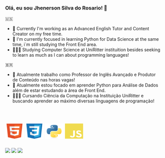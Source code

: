 ### Olá, eu sou Jhenerson Silva do Rosario! 👋

🇺🇸
- 🔭 Currently I'm working as an Advanced English Tutor and Content Creator on my free time.
- 🌱 I'm currently focused in learning Python for Data Science at the same time, i`m still studying the Front End area.
- 👨🏻‍💻 Studying Computer Science at UniRitter instituition besides seeking to learn as much as I can about programming languages!

🇧🇷
- 🔭 Atualmente trabalho como Professor de Inglês Avançado e Produtor de Conteúdo nas horas vagas!
- 🌱 Atualmente estou focado em aprender Python para Análise de Dados além de estar estudando a área de Front End.
- 👨🏻‍💻 Cursando Ciência da Computação na Instituição UniRitter e buscando aprender ao máximo diversas linguagens de programação!





##

<div style="display: inline_block"><br>


 
  
<!--  
[![Top Langs](https://github-readme-stats.vercel.app/api/top-langs/?username=JhenersonRosario&layout=donut)](https://github.com/anuraghazra/github-readme-stats)
-->
</div>

<div style="display: inline_block"><br>
  <img align="center" alt="Jhener-HTML" height="50" width="60" src="https://raw.githubusercontent.com/devicons/devicon/master/icons/html5/html5-original.svg">
  <img align="center" alt="Jhener-CSS" height="50" width="60" src="https://raw.githubusercontent.com/devicons/devicon/master/icons/css3/css3-original.svg">
 <img align="center" alt="Jhener-Python" height="50" width="60" src="https://raw.githubusercontent.com/devicons/devicon/master/icons/python/python-original.svg">
  <img align="center" alt="Jhener-JS" height="50" width="60" src="https://raw.githubusercontent.com/devicons/devicon/master/icons/javascript/javascript-plain.svg">

</div>
  
  ##
 
<div> 
  <a href="https://www.tiktok.com/@ocarinhadainformatica" target="_blank"><img src="https://img.shields.io/badge/TikTok-000000?style=for-the-badge&logo=tiktok&logoColor=white" target="_blank"></a>
  <a href = "mailto:jhenersonrosarioprofissional@gmail.com"><img src="https://img.shields.io/badge/Gmail-D14836?style=for-the-badge&logo=gmail&logoColor=white" target="_blank"></a>
  <a href="https://www.google.com/url?sa=t&rct=j&q=&esrc=s&source=web&cd=&cad=rja&uact=8&ved=2ahUKEwjQi4rJnIiDAxXrqJUCHbPlBXwQFnoECA8QAQ&url=https%3A%2F%2Fbr.linkedin.com%2Fin%2Fjhenerson-rosario&usg=AOvVaw2axGHgjiW83zXb8TTEcAt0&opi=89978449" target="_blank"><img src="https://img.shields.io/badge/-LinkedIn-%230077B5?style=for-the-badge&logo=linkedin&logoColor=white" target="_blank"></a> 
</div>

